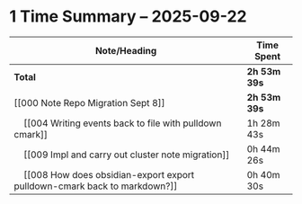 # 1 Time Summary – 2025-09-22

| Note/Heading | Time Spent |
|--------------|------------|
| **Total** | **2h 53m 39s** |
| [[000 Note Repo Migration Sept 8]] | **2h 53m 39s** |
| &nbsp;&nbsp;&nbsp;&nbsp;[[004 Writing events back to file with pulldown cmark]] | 1h 28m 43s |
| &nbsp;&nbsp;&nbsp;&nbsp;[[009 Impl and carry out cluster note migration]] | 0h 44m 26s |
| &nbsp;&nbsp;&nbsp;&nbsp;[[008 How does obsidian-export export pulldown-cmark back to markdown?]] | 0h 40m 30s |

